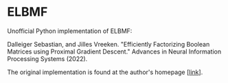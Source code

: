 # ELBMF
Unofficial Python implementation of ELBMF:

Dalleiger Sebastian, and Jilles Vreeken. "Efficiently Factorizing Boolean Matrices using Proximal Gradient Descent." Advances in Neural Information Processing Systems (2022).

The original implementation is found at the author's homepage \[[link](https://eda.rg.cispa.io/prj/elbmf/)\]. 
